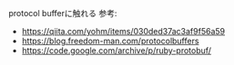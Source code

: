 protocol bufferに触れる
参考: 
- https://qiita.com/yohm/items/030ded37ac3af9f56a59
- https://blog.freedom-man.com/protocolbuffers
- https://code.google.com/archive/p/ruby-protobuf/
